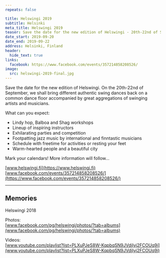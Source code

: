 ```yaml
---
repeats: false

title: Helswingi 2019
subtitle: Helsinki
meta_title: Helswingi 2019
teaser: Save the date for the new edition of Helswingi - 20th-22nd of September.
date_start: 2019-09-20
date_end: 2019-09-22
address: Helsinki, Finland
header:
  hide_text: true
links:
  facebook: https://www.facebook.com/events/357214858208526/
image:
  src: helswingi-2019-final.jpg
---
```


Save the date for the new edition of Helswingi. On the 20th-22nd of September, we shall bring different authentic swing dances back on a common dance floor accompanied by great aggregations of swinging artists and musicians.

What can you expect:

- Lindy hop, Balboa and Shag workshops
- Lineup of inspiring instructors
- Exhilarating parties and competition
- Footpatting jazz music by international and finntastic musicians
- Schedule with freetime for activities or resting your feet
- Warm-hearted people and a beautiful city

Mark your calendars! More information will follow...

[www.helswingi.fi](https://www.helswingi.fi)  
[www.facebook.com/events/357214858208526/](https://www.facebook.com/events/357214858208526/)

---

## Memories

Helswingi 2018

Photos:  
[www.facebook.com/pg/helswingi/photos/?tab=albums](www.facebook.com/pg/helswingi/photos/?tab=albums)

Videos:  
[www.youtube.com/playlist?list=PLXuPJeS8W-KqpbqSN9JVdjIyj2FCOUq9i](www.youtube.com/playlist?list=PLXuPJeS8W-KqpbqSN9JVdjIyj2FCOUq9i)
